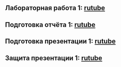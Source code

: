 ## Лабораторная работа 1: [rutube](https://rutube.ru/video/884fd2d76ba6f6632066ca1477b21ceb/)
## Подготовка отчёта 1: [rutube](https://rutube.ru/video/884fd2d76ba6f6632066ca1477b21ceb/)
## Подготовка презентации 1: [rutube](https://rutube.ru/video/884fd2d76ba6f6632066ca1477b21ceb/)
## Защита презентации 1: [rutube](https://rutube.ru/video/884fd2d76ba6f6632066ca1477b21ceb/)
